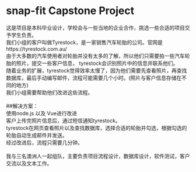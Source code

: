 # snap-fit Capstone Project
这是项目是本科毕业设计，学校会与一些当地的企业合作，挑选一些合适的项目交予学生负责。<br>
我们小组的客户叫做Tyrestock，是一家销售汽车轮胎的公司。官网是https://tyrestock.com.au/<br>
由于大多数的汽车使用者对轮胎并没有太多的了解，所以他们只需要拍一些汽车轮胎的照片，提交一些客户信息， tyrestock会识别照片中的信息并联系他们。<br>
随着业务的扩展，tyrestock觉得效率太慢了，因为他们需要先查看照片，再查找数据库，最后手动编写邮件，流程可能需要几个小时。(照片与客户信息存储在不同的地方)<br>
我们小组需要帮助他们改进这些流程。<br>
<br>
##解决方案：<br>
使用node.js 以及 Vue进行改进<br>
客户上传完照片信息后，通过短信通知tyrestock。<br>
tyrestock在网页查看照片以及查找数据库，选择合适的轮胎并勾选，根据勾选的轮胎自动生成邮件并发送。<br>
经过改进后，流程只需要几分钟。<br>
<br>
我与三名澳洲人一起组队，主要负责项目流程设计，数据库设计，软件测试，客户交流以及文本工作。
